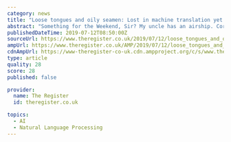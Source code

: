 ```yaml
---
category: news
title: "Loose tongues and oily seamen: Lost in machine translation yet again"
abstract: "Something for the Weekend, Sir? My uncle has an airship. Correct me if I'm wrong but this language course seems a little old-fashioned. Mother orders Cook to buy more servants. I should have guessed something was up at the library desk when they mumbled ..."
publishedDateTime: 2019-07-12T08:50:00Z
sourceUrl: https://www.theregister.co.uk/2019/07/12/loose_tongues_and_oily_seamen_lost_in_machine_translation_yet_again
ampUrl: https://www.theregister.co.uk/AMP/2019/07/12/loose_tongues_and_oily_seamen_lost_in_machine_translation_yet_again/
cdnAmpUrl: https://www-theregister-co-uk.cdn.ampproject.org/c/s/www.theregister.co.uk/AMP/2019/07/12/loose_tongues_and_oily_seamen_lost_in_machine_translation_yet_again/
type: article
quality: 28
score: 28
published: false

provider:
  name: The Register
  id: theregister.co.uk

topics:
  - AI
  - Natural Language Processing
---
```

